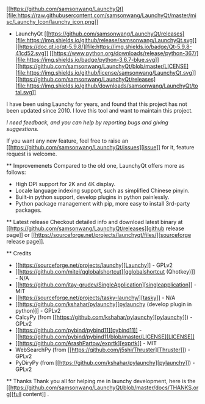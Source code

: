 
[[https://github.com/samsonwang/LaunchyQt][file:https://raw.githubusercontent.com/samsonwang/LaunchyQt/master/misc/Launchy_Icon/launchy_icon.png]]

* LaunchyQt
[[https://github.com/samsonwang/LaunchyQt/releases][file:https://img.shields.io/github/release/samsonwang/LaunchyQt.svg]]
[[https://doc.qt.io/qt-5.9.8/][file:https://img.shields.io/badge/Qt-5.9.8-41cd52.svg]]
[[https://www.python.org/downloads/release/python-367/][file:https://img.shields.io/badge/python-3.6.7-blue.svg]]
[[https://github.com/samsonwang/LaunchyQt/blob/master/LICENSE][file:https://img.shields.io/github/license/samsonwang/LaunchyQt.svg]]
[[https://github.com/samsonwang/LaunchyQt/releases][file:https://img.shields.io/github/downloads/samsonwang/LaunchyQt/total.svg]]

I have been using Launchy for years, and found that this project has not been updated since 2010. I love this tool and want to maintain this project.

*I need feedback, and you can help by reporting bugs and giving suggestions.*

If you want any new feature, feel free to raise an [[https://github.com/samsonwang/LaunchyQt/issues][issue]] for it, feature request is welcome.


** Improvemenets
Compared to the old one, LaunchyQt offers more as follows:
- High DPI support for 2K and 4K display.
- Locale language indexing support, such as simplified Chinese pinyin.
- Built-in python support, develop plugins in python painlessly.
- Python package management with pip, more easy to install 3rd-party packages.


** Latest release
Checkout detailed info and download latest binary at [[https://github.com/samsonwang/LaunchyQt/releases][github release page]] or [[https://sourceforge.net/projects/launchyqt/files/][sourceforge release page]].


** Credits
- [[https://sourceforge.net/projects/launchy][Launchy]]                                - GPLv2
- [[https://github.com/mitei/qglobalshortcut][qglobalshortcut (Qhotkey)]]              - N/A
- [[https://github.com/itay-grudev/SingleApplication][singleapplication]]                      - MIT
- [[https://sourceforge.net/projects/tasky-launchy/][tasky]]                                  - N/A
- [[https://github.com/kshahar/pylaunchy][pylaunchy (develop plugin in python)]]   - GPLv2
- CalcyPy (from [[https://github.com/kshahar/pylaunchy][pylaunchy]])               - GPLv2
- [[https://github.com/pybind/pybind11][pybind11]]                               - [[https://github.com/pybind/pybind11/blob/master/LICENSE][LICENSE]]
- [[https://github.com/ArashPartow/exprtk][exprtk]]                                 - MIT
- WebSearchPy (from [[https://github.com/j5shi/Thruster][Thruster]])            - GPLv2
- PyDiryPy (from [[https://github.com/kshahar/pylaunchy][pylaunchy]])              - GPLv2


** Thanks
Thank you all for helping me in launchy development, here is the [[https://github.com/samsonwang/LaunchyQt/blob/master/docs/THANKS.org][full content]] .
